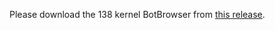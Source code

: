 Please download the 138 kernel BotBrowser from [this release](https://github.com/botswin/BotBrowser/releases/tag/20250728).
